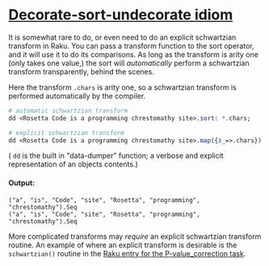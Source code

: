 [1]: https://rosettacode.org/wiki/Decorate-sort-undecorate_idiom

# [Decorate-sort-undecorate idiom][1]

It is somewhat rare to do, or even need to do an explicit schwartzian transform in Raku. You can pass a transform function to the sort operator, and it will use it to do its comparisons. As long as the transform is arity one (only takes one value,) the sort will *automatically* perform a schwartzian transform transparently, behind the scenes.



Here the transform `.chars` is arity one, so a schwartzian transform is performed automatically by the compiler.

```perl
# automatic schwartzian transform
dd <Rosetta Code is a programming chrestomathy site>.sort: *.chars;

# explicit schwartzian transform
dd <Rosetta Code is a programming chrestomathy site>.map({$_=>.chars}).sort({$^one.value cmp $^the-other.value}).map({.key});
```


( `dd` is the built in "data-dumper" function; a verbose and explicit representation of an objects contents.)


#### Output:
```
("a", "is", "Code", "site", "Rosetta", "programming", "chrestomathy").Seq
("a", "is", "Code", "site", "Rosetta", "programming", "chrestomathy").Seq
```


More complicated transforms may *require* an explicit schwartzian transform routine. An example of where an explicit transform is desirable is the `schwartzian()` routine in the [Raku entry for the P-value_correction task](https://rosettacode.org/wiki/P-value_correction#Raku).
